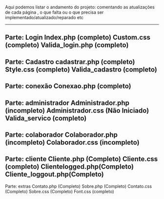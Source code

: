 Aqui podemos listar o andamento do projeto: comentando as atualizações de cada página , o que falta ou o que precisa ser implementado/atualizado/reparado etc

_______________________________________________

Parte: Login
Index.php (completo)
Custom.css (completo)
Valida_login.php (completo)
-----------------------------------------------

Parte: Cadastro
cadastrar.php (completo)
Style.css (completo)
Valida_cadastro (completo)
-----------------------------------------------

Parte: conexão
Conexao.php (completo)
-----------------------------------------------

Parte: administrador
Administrador.php (incompleto)
Administrador.css (Não Iniciado)
Valida_servico (completo)
-----------------------------------------------

Parte: colaborador
Colaborador.php (incompleto)
Colaborador.css (incompleto)
-----------------------------------------------

Parte: cliente
Cliente.php (Completo)
Cliente.css (completo)
Clientelogged.php(Completo)
Cliente_loggout.php(Completo)
-----------------------------------------------

Parte: extras
Contato.php (Completo)
Sobre.php (Completo)
Contato.css (Completo)
Sobre.css (Completo)
Font.css (completo)